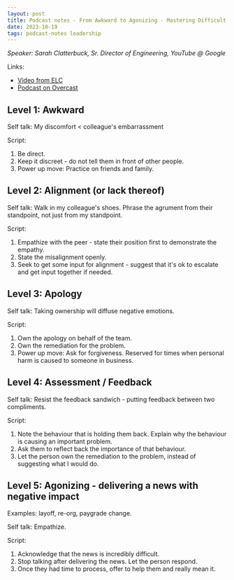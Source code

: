 ```yaml
---
layout: post
title: Podcast notes - From Awkward to Agonizing - Mastering Difficult Conversations
date: 2023-10-19
tags: podcast-notes leadership
---
```


*Speaker: Sarah Clatterbuck, Sr. Director of Engineering, YouTube @ Google*

Links:
- [Video from ELC](https://sfelc.com/videos/from-awkward-to-agonizing-mastering-difficult-conversations)
- [Podcast on Overcast](https://overcast.fm/+VI9Z-FTB4)


## Level 1: Awkward

Self talk: My discomfort < colleague's embarrassment

Script: 
1. Be direct.
2. Keep it discreet - do not tell them in front of other people.
3. Power up move: Practice on friends and family.

## Level 2: Alignment (or lack thereof)

Self talk: Walk in my colleague's shoes. Phrase the agrument from their standpoint, not just from my standpoint.

Script:
1. Empathize with the peer - state their position first to demonstrate the empathy.
2. State the misalignment openly.
3. Seek to get some input for alignment - suggest that it's ok to escalate and get input together if needed.

## Level 3: Apology

Self talk: Taking ownership will diffuse negative emotions.

Script:
1. Own the apology on behalf of the team.
2. Own the remediation for the problem.
3. Power up move: Ask for forgiveness. Reserved for times when personal harm is caused to someone in business.

## Level 4: Assessment / Feedback

Self talk: Resist the feedback sandwich - putting feedback between two compliments.

Script:
1. Note the behaviour that is holding them back. Explain why the behaviour is causing an important problem.
2. Ask them to reflect back the importance of that behaviour.
3. Let the person own the remediation to the problem, instead of suggesting what I would do.

## Level 5: Agonizing - delivering a news with negative impact

Examples: layoff, re-org, paygrade change.

Self talk: Empathize.

Script:
1. Acknowledge that the news is incredibly difficult.
2. Stop talking after delivering the news. Let the person respond.
3. Once they had time to process, offer to help them and really mean it.